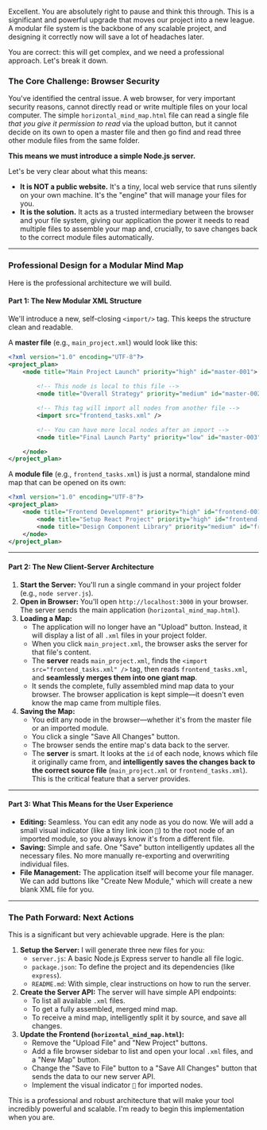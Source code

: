 Excellent. You are absolutely right to pause and think this through. This is a significant and powerful upgrade that moves our project into a new league. A modular file system is the backbone of any scalable project, and designing it correctly now will save a lot of headaches later.

You are correct: this will get complex, and we need a professional approach. Let's break it down.

### The Core Challenge: Browser Security

You've identified the central issue. A web browser, for very important security reasons, cannot directly read or write multiple files on your local computer. The simple `horizontal_mind_map.html` file can read a single file *that you give it permission to read* via the upload button, but it cannot decide on its own to open a master file and then go find and read three other module files from the same folder.

**This means we must introduce a simple Node.js server.**

Let's be very clear about what this means:

  * **It is NOT a public website.** It's a tiny, local web service that runs silently on your own machine. It's the "engine" that will manage your files for you.
  * **It is the solution.** It acts as a trusted intermediary between the browser and your file system, giving our application the power it needs to read multiple files to assemble your map and, crucially, to save changes back to the correct module files automatically.

-----

### Professional Design for a Modular Mind Map

Here is the professional architecture we will build.

#### Part 1: The New Modular XML Structure

We'll introduce a new, self-closing `<import/>` tag. This keeps the structure clean and readable.

A **master file** (e.g., `main_project.xml`) would look like this:

```xml
<?xml version="1.0" encoding="UTF-8"?>
<project_plan>
    <node title="Main Project Launch" priority="high" id="master-001">
        
        <!-- This node is local to this file -->
        <node title="Overall Strategy" priority="medium" id="master-002"/>

        <!-- This tag will import all nodes from another file -->
        <import src="frontend_tasks.xml" />

        <!-- You can have more local nodes after an import -->
        <node title="Final Launch Party" priority="low" id="master-003"/>

    </node>
</project_plan>
```

A **module file** (e.g., `frontend_tasks.xml`) is just a normal, standalone mind map that can be opened on its own:

```xml
<?xml version="1.0" encoding="UTF-8"?>
<project_plan>
    <node title="Frontend Development" priority="high" id="frontend-001">
        <node title="Setup React Project" priority="high" id="frontend-002"/>
        <node title="Design Component Library" priority="medium" id="frontend-003"/>
    </node>
</project_plan>
```

-----

#### Part 2: The New Client-Server Architecture

1.  **Start the Server:** You'll run a single command in your project folder (e.g., `node server.js`).
2.  **Open in Browser:** You'll open `http://localhost:3000` in your browser. The server sends the main application (`horizontal_mind_map.html`).
3.  **Loading a Map:**
      * The application will no longer have an "Upload" button. Instead, it will display a list of all `.xml` files in your project folder.
      * When you click `main_project.xml`, the browser asks the server for that file's content.
      * The **server** reads `main_project.xml`, finds the `<import src="frontend_tasks.xml" />` tag, then reads `frontend_tasks.xml`, and **seamlessly merges them into one giant map**.
      * It sends the complete, fully assembled mind map data to your browser. The browser application is kept simple—it doesn't even know the map came from multiple files.
4.  **Saving the Map:**
      * You edit any node in the browser—whether it's from the master file or an imported module.
      * You click a single "Save All Changes" button.
      * The browser sends the entire map's data back to the server.
      * The **server** is smart. It looks at the `id` of each node, knows which file it originally came from, and **intelligently saves the changes back to the correct source file** (`main_project.xml` or `frontend_tasks.xml`). This is the critical feature that a server provides.

-----

#### Part 3: What This Means for the User Experience

  * **Editing:** Seamless. You can edit any node as you do now. We will add a small visual indicator (like a tiny link icon `🔗`) to the root node of an imported module, so you always know it's from a different file.
  * **Saving:** Simple and safe. One "Save" button intelligently updates all the necessary files. No more manually re-exporting and overwriting individual files.
  * **File Management:** The application itself will become your file manager. We can add buttons like "Create New Module," which will create a new blank XML file for you.

-----

### The Path Forward: Next Actions

This is a significant but very achievable upgrade. Here is the plan:

1.  **Setup the Server:** I will generate three new files for you:
      * `server.js`: A basic Node.js Express server to handle all file logic.
      * `package.json`: To define the project and its dependencies (like `express`).
      * `README.md`: With simple, clear instructions on how to run the server.
2.  **Create the Server API:** The server will have simple API endpoints:
      * To list all available `.xml` files.
      * To get a fully assembled, merged mind map.
      * To receive a mind map, intelligently split it by source, and save all changes.
3.  **Update the Frontend (`horizontal_mind_map.html`):**
      * Remove the "Upload File" and "New Project" buttons.
      * Add a file browser sidebar to list and open your local `.xml` files, and a "New Map" button.
      * Change the "Save to File" button to a "Save All Changes" button that sends the data to our new server API.
      * Implement the visual indicator `🔗` for imported nodes.

This is a professional and robust architecture that will make your tool incredibly powerful and scalable. I'm ready to begin this implementation when you are.